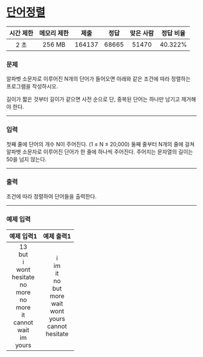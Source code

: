 # [단어정렬](https://www.acmicpc.net/problem/1181)

<div align = center>

| 시간 제한 | 메모리 제한 |  제출  | 정답  | 맞은 사람 | 정답 비율 |
| :-------: | :---------: | :----: | :---: | :-------: | :-------: |
|   2 초    |   256 MB    | 164137 | 68665 |   51470   |  40.322%  |

</div>

### 문제

알파벳 소문자로 이루어진 N개의 단어가 들어오면 아래와 같은 조건에 따라 정렬하는 프로그램을 작성하시오.

길이가 짧은 것부터
길이가 같으면 사전 순으로
단, 중복된 단어는 하나만 남기고 제거해야 한다.

---

### 입력

첫째 줄에 단어의 개수 N이 주어진다. (1 ≤ N ≤ 20,000) 둘째 줄부터 N개의 줄에 걸쳐 알파벳 소문자로 이루어진 단어가 한 줄에 하나씩 주어진다. 주어지는 문자열의 길이는 50을 넘지 않는다.

---

### 출력

조건에 따라 정렬하여 단어들을 출력한다.

---

### 예제 입력

|                                                     예제 입력1                                                     |                                         예제 출력1                                          |
| :----------------------------------------------------------------------------------------------------------------: | :-----------------------------------------------------------------------------------------: |
| 13<br/>but<br/>i<br/>wont<br/>hesitate<br/>no<br/>more<br/>no<br/>more<br/>it<br/>cannot<br/>wait<br/>im<br/>yours | i<br/>im<br/>it<br/>no<br/>but<br/>more<br/>wait<br/>wont<br/>yours<br/>cannot<br/>hesitate |
